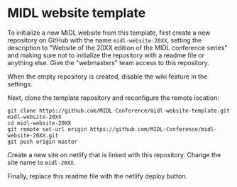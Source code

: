 # MIDL website template

To initialize a new MIDL website from this template, first create a new repository on GitHub with the name `midl-website-20XX`,
setting the description to "Website of the 20XX edition of the MIDL conference series" and making sure not to initialize the
repository with a readme file or anything else. Give the "webmasters" team access to this repository.

When the empty repository is created, disable the wiki feature in the settings.

Next, clone the template repository and reconfigure the remote location:

```
git clone https://github.com/MIDL-Conference/midl-website-template.git midl-website-20XX
cd midl-website-20XX
git remote set-url origin https://github.com/MIDL-Conference/midl-website-20XX.git
git push origin master
```

Create a new site on netlify that is linked with this repository. Change the site name to `midl-20XX`.

Finally, replace this readme file with the netlify deploy button.